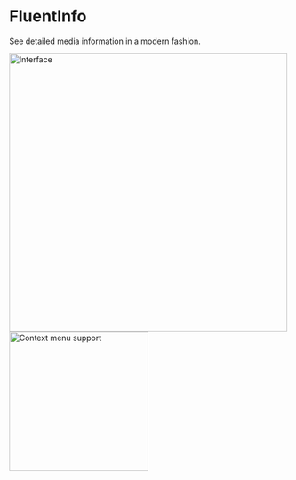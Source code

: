 # FluentInfo

See detailed media information in a modern fashion.

<img src="https://github.com/ubuntuegor/FluentInfo/assets/6959139/7ea5fa8e-c30a-4030-8586-b40fe47829d1" width="500" alt="Interface">
<br>
<img src="https://github.com/ubuntuegor/FluentInfo/assets/6959139/0abd12ae-a9ec-42bd-a88a-e87eee9d2572" width="250" alt="Context menu support">
